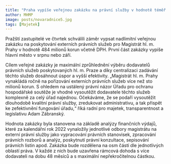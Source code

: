 ```yaml
---
title: "Praha vypíše veřejnou zakázku na právní služby v hodnotě téměř 500 milionů korun"
author: MHMP
image: posts/novaradnice5.jpg
tags: [Majetek]
---
```

 
Pražští zastupitelé ve čtvrtek schválili záměr vypsat nadlimitní veřejnou zakázku na poskytování externích právních služeb pro Magistrát hl. m. Prahy v hodnotě 484 milionů korun včetně DPH. První část zakázky vypíše hlavní město v srpnu nebo září. 

Cílem veřejné zakázky je maximální zprůhlednění výběru dodavatelů právních služeb poskytovaných hl. m. Praze a díky centralizaci zadávání těchto služeb dosáhnout úspor a vyšší efektivity. „Magistrát hl. m. Prahy vynakládá ročně na pořizování externích právních služeb více než sto milionů korun. S ohledem na ustálený právní názor Úřadu pro ochranu hospodářské soutěže je vhodné vysoutěžit dodavatele těchto služeb komplexně za celý úřad najednou. Očekáváme, že se podaří vysoutěžit dlouhodobě kvalitní právní služby, zredukovat administrativu, a tak přispět ke zefektivnění fungování úřadu,“ říká radní pro majetek, transparentnost a legislativu Adam Zábranský.

Hodnota zakázky byla stanovena na základě analýzy finančních výdajů, které za kalendářní rok 2022 vynaložily jednotlivé odbory magistrátu na externí právní služby jako vypracování právních stanovisek, zpracování právních rozborů a analýz, poskytnutí právní konzultace, sepisování právních listin apod. Zakázka bude rozdělena na osm částí dle jednotlivých oblastí práva. V každé z nich bude uzavřena rámcová dohoda s více dodavateli na dobu 48 měsíců a s maximální nepřekročitelnou částkou.

